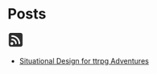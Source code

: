 # Posts

[![RSS Feed](images/rss.png)](https://raw.githubusercontent.com/levigilbert/levigilbert.github.io/master/feed.rss)

* [Situational Design for ttrpg Adventures](posts/situationalDesignForRPGAdventures.md)
